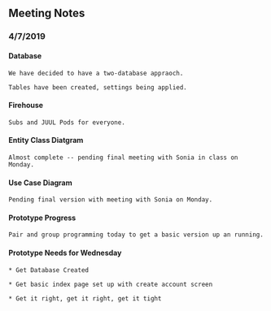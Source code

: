 ## Meeting Notes
### 4/7/2019

#### Database

	We have decided to have a two-database appraoch.

	Tables have been created, settings being applied.

#### Firehouse

	Subs and JUUL Pods for everyone.

#### Entity Class Diatgram

	Almost complete -- pending final meeting with Sonia in class on Monday.

#### Use Case Diagram

	Pending final version with meeting with Sonia on Monday.

#### Prototype Progress

	Pair and group programming today to get a basic version up an running.

#### Prototype Needs for Wednesday

	* Get Database Created

	* Get basic index page set up with create account screen

	* Get it right, get it right, get it tight

